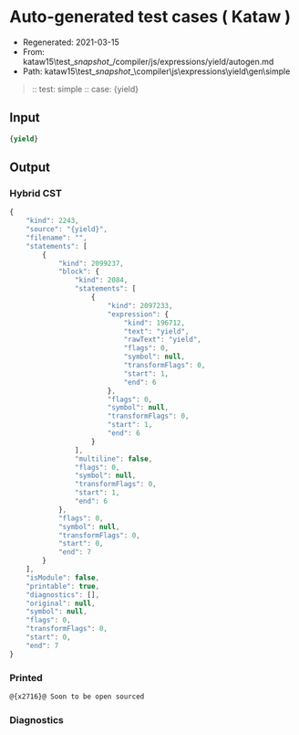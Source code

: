 # Auto-generated test cases ( Kataw )
- Regenerated: 2021-03-15
- From: kataw15\test\__snapshot__/compiler/js/expressions/yield/autogen.md
- Path: kataw15\test\__snapshot__\compiler\js\expressions\yield\gen\simple
> :: test: simple
> :: case: {yield}
## Input

`````js
{yield}
`````

## Output

### Hybrid CST

```javascript
{
    "kind": 2243,
    "source": "{yield}",
    "filename": "",
    "statements": [
        {
            "kind": 2099237,
            "block": {
                "kind": 2084,
                "statements": [
                    {
                        "kind": 2097233,
                        "expression": {
                            "kind": 196712,
                            "text": "yield",
                            "rawText": "yield",
                            "flags": 0,
                            "symbol": null,
                            "transformFlags": 0,
                            "start": 1,
                            "end": 6
                        },
                        "flags": 0,
                        "symbol": null,
                        "transformFlags": 0,
                        "start": 1,
                        "end": 6
                    }
                ],
                "multiline": false,
                "flags": 0,
                "symbol": null,
                "transformFlags": 0,
                "start": 1,
                "end": 6
            },
            "flags": 0,
            "symbol": null,
            "transformFlags": 0,
            "start": 0,
            "end": 7
        }
    ],
    "isModule": false,
    "printable": true,
    "diagnostics": [],
    "original": null,
    "symbol": null,
    "flags": 0,
    "transformFlags": 0,
    "start": 0,
    "end": 7
}
```

### Printed

```javascript
@{x2716}@ Soon to be open sourced
```

### Diagnostics

```javascript

```

